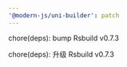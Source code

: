 ```yaml
---
'@modern-js/uni-builder': patch
---
```


chore(deps): bump Rsbuild v0.7.3

chore(deps): 升级 Rsbuild v0.7.3
